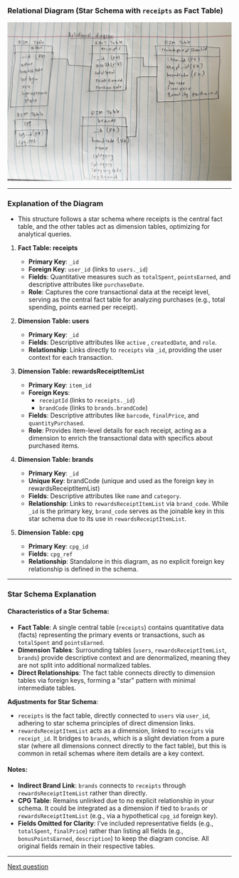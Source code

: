 ### Relational Diagram (Star Schema with `receipts` as Fact Table)

![img1](images/RelationalDiagram.jpeg)


---

### Explanation of the Diagram

- This structure follows a star schema where receipts is the central fact table, and the other tables act as dimension tables, optimizing for analytical queries.


1. **Fact Table: receipts**
   - **Primary Key**: `_id` 
   - **Foreign Key**: `user_id` (links to `users._id`)
   - **Fields**: Quantitative measures such as `totalSpent`, `pointsEarned`, and descriptive attributes like `purchaseDate`.
   - **Role**: Captures the core transactional data at the receipt level, serving as the central fact table for analyzing purchases (e.g., total spending, points earned per receipt).

2. **Dimension Table: users**
   - **Primary Key**: `_id` 
   - **Fields**: Descriptive attributes like `active` , `createdDate`, and `role`.
   - **Relationship**: Links directly to `receipts` via `_id`, providing the user context for each transaction.

3. **Dimension Table: rewardsReceiptItemList**
   - **Primary Key**: `item_id` 
   - **Foreign Keys**:
     - `receiptId` (links to `receipts._id`)
     - `brandCode` (links to `brands.brandCode`)
   - **Fields**: Descriptive attributes like `barcode`, `finalPrice`, and `quantityPurchased`.
   - **Role**: Provides item-level details for each receipt, acting as a dimension to enrich the transactional data with specifics about purchased items.

4. **Dimension Table: brands**
   - **Primary Key**: `_id` 
   - **Unique Key**: brandCode (unique and used as the foreign key in rewardsReceiptItemList)
   - **Fields**: Descriptive attributes like `name` and `category`.
   - **Relationship**: Links to `rewardsReceiptItemList` via `brand_code`. While `_id` is the primary key, `brand_code` serves as the joinable key in this star schema due to its use in `rewardsReceiptItemList`.

5. **Dimension Table: cpg**
   - **Primary Key**: `cpg_id` 
   - **Fields**: `cpg_ref` 
   - **Relationship**: Standalone in this diagram, as no explicit foreign key relationship is defined in the schema. 

---

### Star Schema Explanation

#### Characteristics of a Star Schema:
- **Fact Table**: A single central table (`receipts`) contains quantitative data (facts) representing the primary events or transactions, such as `totalSpent` and `pointsEarned`.
- **Dimension Tables**: Surrounding tables (`users`, `rewardsReceiptItemList`, `brands`) provide descriptive context and are denormalized, meaning they are not split into additional normalized tables.
- **Direct Relationships**: The fact table connects directly to dimension tables via foreign keys, forming a "star" pattern with minimal intermediate tables.


**Adjustments for Star Schema**:
   - `receipts` is the fact table, directly connected to `users` via `user_id`, adhering to star schema principles of direct dimension links.
   - `rewardsReceiptItemList` acts as a dimension, linked to `receipts` via `receipt_id`. It bridges to `brands`, which is a slight deviation from a pure star (where all dimensions connect directly to the fact table), but this is common in retail schemas where item details are a key context.

#### Notes:
- **Indirect Brand Link**: `brands` connects to `receipts` through `rewardsReceiptItemList` rather than directly. 
- **CPG Table**: Remains unlinked due to no explicit relationship in your schema. It could be integrated as a dimension if tied to `brands` or `rewardsReceiptItemList` (e.g., via a hypothetical `cpg_id` foreign key).
- **Fields Omitted for Clarity**: I’ve included representative fields (e.g., `totalSpent`, `finalPrice`) rather than listing all fields (e.g., `bonusPointsEarned`, `description`) to keep the diagram concise. All original fields remain in their respective tables.

---


[Next question](https://github.com/jeethesh333/Coding_Exercise/blob/main/second_question.md)

